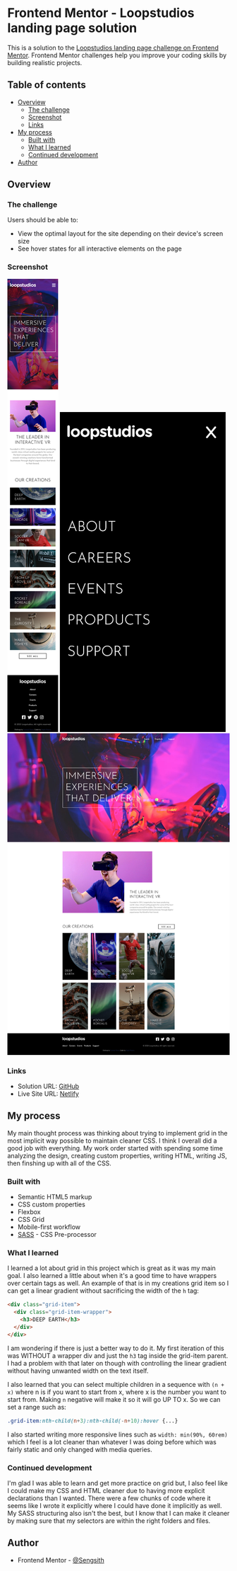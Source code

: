 # Frontend Mentor - Loopstudios landing page solution

This is a solution to the [Loopstudios landing page challenge on Frontend Mentor](https://www.frontendmentor.io/challenges/loopstudios-landing-page-N88J5Onjw). Frontend Mentor challenges help you improve your coding skills by building realistic projects. 

## Table of contents

- [Overview](#overview)
  - [The challenge](#the-challenge)
  - [Screenshot](#screenshot)
  - [Links](#links)
- [My process](#my-process)
  - [Built with](#built-with)
  - [What I learned](#what-i-learned)
  - [Continued development](#continued-development)
- [Author](#author)

## Overview

### The challenge

Users should be able to:

- View the optimal layout for the site depending on their device's screen size
- See hover states for all interactive elements on the page

### Screenshot

![](./screenshot.png)
![](./screenshot2.png)
![](./screenshot3.png)

### Links

- Solution URL: [GitHub](https://your-solution-url.com)
- Live Site URL: [Netlify](https://your-live-site-url.com)

## My process

My main thought process was thinking about trying to implement grid in the most implicit way possible to maintain cleaner CSS. I think I overall did a good job with everything. My work order started with spending some time analyzing the design, creating custom properties, writing HTML, writing JS, then finshing up with all of the CSS. 

### Built with

- Semantic HTML5 markup
- CSS custom properties
- Flexbox
- CSS Grid
- Mobile-first workflow
- [SASS](https://sass-lang.com/) - CSS Pre-processor

### What I learned

I learned a lot about grid in this project which is great as it was my main goal. I also learned a little about when it's a good time to have wrappers over certain tags as well. An example of that is in my creations grid item so I can get a linear gradient without sacrificing the width of the ```h``` tag:

```html
<div class="grid-item">
  <div class="grid-item-wrapper">
    <h3>DEEP EARTH</h3>
  </div>
</div>
```

I am wondering if there is just a better way to do it. My first iteration of this was WITHOUT a wrapper div and just the ```h3``` tag inside the grid-item parent. I had a problem with that later on though with controlling the linear gradient without having unwanted width on the text itself. 

I also learned that you can select multiple children in a sequence with ```(n + x)``` where n is if you want to start from x, where x is the number you want to start from. Making ```n``` negative will make it so it will go UP TO x. So we can set a range such as:

```css
.grid-item:nth-child(n+3):nth-child(-n+10):hover {...}
```

I also started writing more responsive lines such as ```width: min(90%, 60rem)``` which I feel is a lot cleaner than whatever I was doing before which was fairly static and only changed with media queries.

### Continued development

I'm glad I was able to learn and get more practice on grid but, I also feel like I could make my CSS and HTML cleaner due to having more explicit declarations than I wanted. There were a few chunks of code where it seems like I wrote it explicitly where I could have done it implicitly as well. My SASS structuring also isn't the best, but I know that I can make it cleaner by making sure that my selectors are within the right folders and files.

## Author

- Frontend Mentor - [@Sengsith](https://www.frontendmentor.io/profile/Sengsith)
